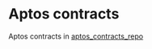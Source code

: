 # Aptos contracts

Aptos contracts in [aptos_contracts_repo](https://github.com/web3lancer/contracts_aptos_lancerpay)